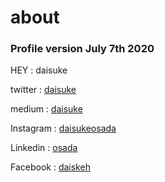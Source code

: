 # about

### Profile version  July 7th 2020

HEY
:   daisuke

twitter
:   [daisuke](https://twitter.com/daisuke)

medium
:   [daisuke](https://medium.com/daisuke)

Instagram
:   [daisukeosada](https://instagram.com/daisukeosada)

Linkedin
:   [osada](https://linkedin.com/in/osada)

Facebook
:   [daiskeh](https://facebook.com/daiskeh)
